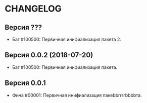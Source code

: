 CHANGELOG
====================


Версия ???
--------------------
 - Баг #100500: Первичная инифиализация пакета 2.



Версия 0.0.2 (2018-07-20)
--------------------
 - Баг #100500: Первичная инифиализация пакета.


Версия 0.0.1
--------------------
 - Фича #00001: Первичная инифиализация пакеbbrrrrbbbbта.
